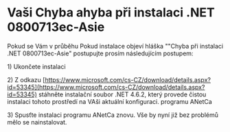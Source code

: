 # Vaši Chyba ahyba při instalaci .NET 0800713ec-Asie

Pokud se Vám v průběhu Pokud instalace objeví hláška ""Chyba při instalaci .NET 0800713ec-Asie" postupujte prosím následujícím postupem:

1\) Ukončete instalaci

2\) Z odkazu [https://www.microsoft.com/cs-CZ/download/details.aspx?id=53345](https://www.microsoft.com/cs-CZ/download/details.aspx?id=53345) stáhněte instalační soubor .NET 4.6.2, který provede čistou instalaci tohoto prostředí na VAši aktuální konfiguraci. programu ANetCa

3\) Spusťte instalaci programu ANetCa znovu. Vše by nyní již bez problémů mělo se nainstalovat.

